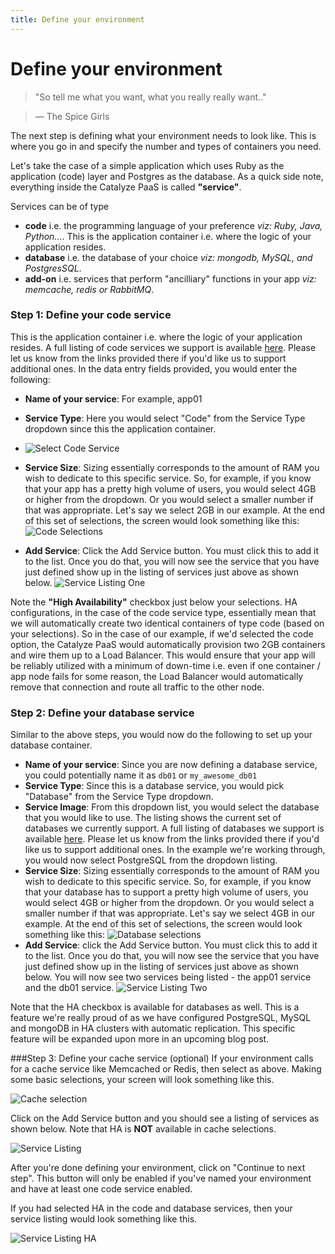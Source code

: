 ```yaml
---
title: Define your environment
---
```


# Define your environment

> "So tell me what you want, what you really really want.."

> — The Spice Girls

The next step is defining what your environment needs to look like. This is where you go in and specify the number and types of containers you need.

Let's take the case of a simple application which uses Ruby as the application (code) layer and Postgres as the database. As a quick side note, everything inside the Catalyze PaaS is called **"service"**.

Services can be of type
- **code** i.e. the programming language of your preference *viz: Ruby, Java, Python...*. This is the application container i.e. where the logic of your application resides.
- **database** i.e. the database of your choice *viz: mongodb, MySQL, and PostgresSQL*.
- **add-on** i.e. services that perform "ancilliary" functions in your app *viz: memcache, redis or RabbitMQ*.

### Step 1: Define your code service
This is the application container i.e. where the logic of your application resides. A full listing of code services we support is available [here](./supported_languages__frameworks.html). Please let us know from the links provided there if you'd like us to support additional ones. In the data entry fields provided, you would enter the following:
- **Name of your service**: For example, app01
- **Service Type**: Here you would select "Code" from the Service Type dropdown since this the application container.
- ![Select Code Service](/assets/img/pics/6.define.code.service.png)
- **Service Size**: Sizing essentially corresponds to the amount of RAM you wish to dedicate to this specific service. So, for example, if you know that your app has a pretty high volume of users, you would select 4GB or higher from the dropdown. Or you would select a smaller number if that was appropriate. Let's say we select 2GB in our example.
At the end of this set of selections, the screen would look something like this:
![Code Selections](/assets/img/pics/7.define.code.service.png)

- **Add Service**: Click the Add Service button. You must click this to add it to the list. Once you do that, you will now see the service that you have just defined show up in the listing of services just above as shown below.
![Service Listing One](/assets/img/pics/8.service.listing.png)

Note the **"High Availability"** checkbox just below your selections. HA configurations, in the case of the code service type, essentially mean that we will automatically create two identical containers of type code (based on your selections). So in the case of our example, if we'd selected the code option, the Catalyze PaaS would automatically provision two 2GB containers and wire them up to a Load Balancer. This would ensure that your app will be reliably utilized with a minimum of down-time i.e. even if one container / app node fails for some reason, the Load Balancer would automatically remove that connection and route all traffic to the other node. <!-- See [here-FIXME](FIXME) to read more about HA configurations. -->

### Step 2: Define your database service
Similar to the above steps, you would now do the following to set up your database container.
- **Name of your service**: Since you are now defining a database service, you could potentially name it as `db01` or `my_awesome_db01`
- **Service Type**: Since this is a database service, you would pick "Database" from the Service Type dropdown.
- **Service Image**: From this dropdown list, you would select the database that you would like to use. The listing shows the current set of databases we currently support. A full listing of databases we support is available [here](//resources.catalyze.io/paas/getting-started/deploying-your-first-app/supported-databases/). Please let us know from the links provided there if you'd like us to support additional ones. In the example we're working through, you would now select PostgreSQL from the dropdown listing.
- **Service Size**: Sizing essentially corresponds to the amount of RAM you wish to dedicate to this specific service. So, for example, if you know that your database has to support a pretty high volume of users, you would select 4GB or higher from the dropdown. Or you would select a smaller number if that was appropriate. Let's say we select 4GB in our example.
At the end of this set of selections, the screen would look something like this:
![Database selections](/assets/img/pics/9.db.selections.png)
- **Add Service**: click the Add Service button. You must click this to add it to the list. Once you do that, you will now see the service that you have just defined show up in the listing of services just above as shown below. You will now see two services being listed - the app01 service and the db01 service.
![Service Listing Two](/assets/img/pics/10.service.listing.png)

Note that the HA checkbox is available for databases as well. This is a feature we're really proud of as we have configured PostgreSQL, MySQL and mongoDB in HA clusters with automatic replication. This specific feature will be expanded upon more in an upcoming blog post.

###Step 3: Define your cache service (optional)
If your environment calls for a cache service like Memcached or Redis, then select as above. Making some basic selections, your screen will look something like this.

![Cache selection](/assets/img/pics/11.cache.selections.png)

Click on the Add Service button and you should see a listing of services as shown below. Note that HA is **NOT** available in cache selections.

![Service Listing](/assets/img/pics/12.service.listing.png)

After you're done defining your environment, click on "Continue to next step". This button will only be enabled if you've named your environment and have at least one code service enabled.

If you had selected HA in the code and database services, then your service listing would look something like this.

![Service Listing HA](/assets/img/pics/15.ha.config.png)
